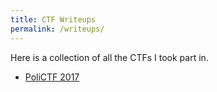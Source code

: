```yaml
---
title: CTF Writeups
permalink: /writeups/
---
```


Here is a collection of all the CTFs I took part in.

- [PoliCTF 2017](https://adimewos.github.io/writeups/polictf2017/)